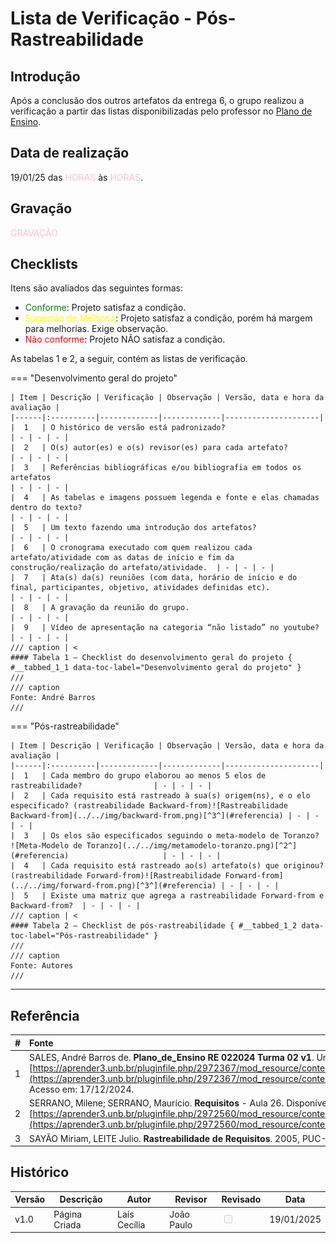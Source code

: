 # Lista de Verificação - Pós-Rastreabilidade

## Introdução

Após a conclusão dos outros artefatos da entrega 6, o grupo realizou a verificação a partir das listas disponibilizadas pelo professor no [Plano de Ensino](https://aprender3.unb.br/pluginfile.php/2972367/mod_resource/content/52/Plano_de_Ensino%20RE%20022024%20Turma%2002%20v1.pdf).

## Data de realização

19/01/25 das <span style="color:pink">HORAS</span> às <span style="color:pink">HORAS</span>.

## Gravação

<span style="color:pink">GRAVAÇÃO</span>

## Checklists

Itens são avaliados das seguintes formas:

* <span style="color:green">Conforme</span>: Projeto satisfaz a condição.
* <span style="color:yellow">Sugestão de Melhoria</span>: Projeto satisfaz a condição, porém há margem para melhorias. Exige observação.
* <span style="color:red">Não conforme</span>: Projeto NÃO satisfaz a condição.
  

As tabelas 1 e 2, a seguir, contém as listas de verificação.

=== "Desenvolvimento geral do projeto"

    | Item | Descrição | Verificação | Observação | Versão, data e hora da avaliação |
    |------|:----------|-------------|-------------|---------------------|
    |  1   | O histórico de versão está padronizado?                                                                                                        | - | - | - |
    |  2   | O(s) autor(es) e o(s) revisor(es) para cada artefato?                                                                                          | - | - | - |
    |  3   | Referências bibliográficas e/ou bibliografia em todos os artefatos                                                                             | - | - | - |
    |  4   | As tabelas e imagens possuem legenda e fonte e elas chamadas dentro do texto?                                                                  | - | - | - |
    |  5   | Um texto fazendo uma introdução dos artefatos?                                                                                                 | - | - | - |
    |  6   | O cronograma executado com quem realizou cada artefato/atividade com as datas de início e fim da construção/realização do artefato/atividade.  | - | - | - |
    |  7   | Ata(s) da(s) reuniões (com data, horário de início e do final, participantes, objetivo, atividades definidas etc).                             | - | - | - |
    |  8   | A gravação da reunião do grupo.                                                                                                                | - | - | - |
    |  9   | Vídeo de apresentação na categoria “não listado” no youtube?                                                                                   | - | - | - |
    /// caption | <
    #### Tabela 1 — Checklist do desenvolvimento geral do projeto { #__tabbed_1_1 data-toc-label="Desenvolvimento geral do projeto" }
    ///
    /// caption
    Fonte: André Barros
    ///

=== "Pós-rastreabilidade"

    | Item | Descrição | Verificação | Observação | Versão, data e hora da avaliação |
    |------|:----------|-------------|-------------|---------------------|
    |  1   | Cada membro do grupo elaborou ao menos 5 elos de rastreabilidade?                | - | - | - |
    |  2   | Cada requisito está rastreado à sua(s) origem(ns), e o elo especificado? (rastreabilidade Backward-from)![Rastreabilidade Backward-from](../../img/backward-from.png)[^3^](#referencia) | - | - | - |
    |  3   | Os elos são especificados seguindo o meta-modelo de Toranzo? ![Meta-Modelo de Toranzo](../../img/metamodelo-toranzo.png)[^2^](#referencia)                     | - | - | - |
    |  4   | Cada requisito está rastreado ao(s) artefato(s) que originou? (rastreabilidade Forward-from)![Rastreabilidade Forward-from](../../img/forward-from.png)[^3^](#referencia) | - | - | - |
    |  5   | Existe uma matriz que agrega a rastreabilidade Forward-from e Backward-from?  | - | - | - | 
    /// caption | <
    #### Tabela 2 — Checklist de pós-rastreabilidade { #__tabbed_1_2 data-toc-label="Pós-rastreabilidade" }
    ///
    /// caption
    Fonte: Autores
    ///

---

## Referência

| # | Fonte|
|---|:------|
| 1 | SALES, André Barros de. **Plano_de_Ensino RE 022024 Turma 02 v1**. UnB Gama (FCTE). Disponível em: [https://aprender3.unb.br/pluginfile.php/2972367/mod_resource/content/52/Plano_de_Ensino%20RE%20022024%20Turma%2002%20v1.pdf](https://aprender3.unb.br/pluginfile.php/2972367/mod_resource/content/52/Plano_de_Ensino%20RE%20022024%20Turma%2002%20v1.pdf). Acesso em: 17/12/2024. |
| 2 | SERRANO, Milene; SERRANO, Maurício. **Requisitos** - Aula 26. Disponível em: [https://aprender3.unb.br/pluginfile.php/2972560/mod_resource/content/1/Requisitos%20-%20Aula%20026.pdf](https://aprender3.unb.br/pluginfile.php/2972560/mod_resource/content/1/Requisitos%20-%20Aula%20026.pdf)
| 3 | SAYÃO Miriam, LEITE Julio. **Rastreabilidade de Requisitos**. 2005, PUC-RJ. |

## Histórico

| Versão | Descrição                  | Autor                           | Revisor                  |                 Revisado          | Data       |
|--------|----------------------------|---------------------------------|--------------------------|-----------------------------------|------------|
| v1.0   | Página Criada              | Laís Cecília |  João Paulo                        | <input type="checkbox" onclick="return false;" disabled/> | 19/01/2025 |